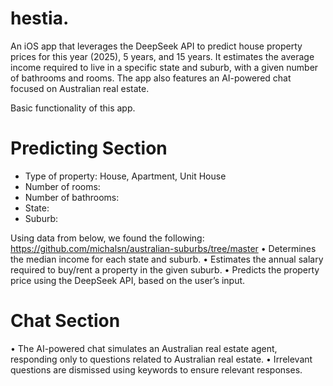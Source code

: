 # hestia.
An iOS app that leverages the DeepSeek API to predict house property prices for this year (2025), 5 years, and 15 years. It estimates the average income required to live in a specific state and suburb, with a given number of bathrooms and rooms. The app also features an AI-powered chat focused on Australian real estate.


Basic functionality of this app.

# Predicting Section
- Type of property: House, Apartment, Unit House
- Number of rooms:
- Number of bathrooms:
- State:
- Suburb:

Using data from below, we found the following:
https://github.com/michalsn/australian-suburbs/tree/master
	•	Determines the median income for each state and suburb.
	•	Estimates the annual salary required to buy/rent a property in the given suburb.
	•	Predicts the property price using the DeepSeek API, based on the user’s input.



# Chat Section 
  •	The AI-powered chat simulates an Australian real estate agent, responding only to questions related to Australian real estate.
	•	Irrelevant questions are dismissed using keywords to ensure relevant responses.
